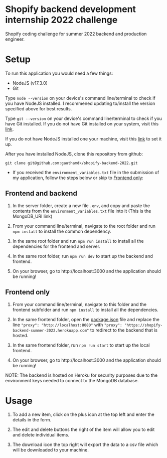 # Shopify backend development internship 2022 challenge

Shopify coding challenge for summer 2022 backend and production engineer.

# Setup

To run this application you would need a few things:

- NodeJS (v17.3.0)
- Git

Type `node --version` on your device's command line/terminal to check if you have NodeJS installed. I recommened updating to/install the version specified above for best results.

Type `git --version` on your device's command line/terminal to check if you have Git installed. If you do not have Git installed on your system, visit this [link](https://git-scm.com/downloads).

If you do not have NodeJS installed one your machine, visit this [link](https://nodejs.org/en/download/) to set it up.

After you have installed NodeJS, clone this repository from github:

`git clone git@github.com:gauthamdk/shopify-backend-2022.git`

- If you received the `environment_variables.txt` file in the submission of my application, follow the steps below or skip to [Frontend only](#frontend-only):

## Frontend and backend

1. In the server folder, create a new file `.env`, and copy and paste the contents from the `environment_variables.txt` file into it (This is the MongoDB_URI link)

2. From your command line/terminal, navigate to the root folder and run `npm install` to install the common dependency.

3. In the same root folder and run `npm run install` to install all the dependencies for the frontend and server.

4. In the same root folder, run `npm run dev` to start up the backend and frontend.

5. On your browser, go to http://localhost:3000 and the application should be running!

## Frontend only

1. From your command line/terminal, navigate to this folder and the frontend subfolder and run `npm install` to install all the dependencies.

2. In the same frontend folder, open the [package.json](./frontend/package.json) file and replace the line `"proxy": "http://localhost:8080"` with `"proxy": "https://shopify-backend-summer-2022.herokuapp.com"` to redirect to the backend that is hosted.

3. In the same frontend folder, run `npm run start` to start up the local frontend.

4. On your browser, go to http://localhost:3000 and the application should be running!

NOTE: The backend is hosted on Heroku for security purposes due to the environment keys needed to connect to the MongoDB database.

# Usage

1. To add a new item, click on the plus icon at the top left and enter the details in the form.

2. The edit and delete buttons the right of the item will allow you to edit and delete individual items.

3. The download icon the top right will export the data to a csv file which will be downloaded to your machine.
